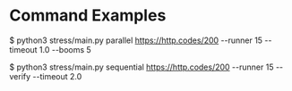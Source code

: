 # Command Examples

$ python3 stress/main.py parallel https://http.codes/200 --runner 15 --timeout 1.0 --booms 5

$ python3 stress/main.py sequential https://http.codes/200 --runner 15 --verify --timeout 2.0